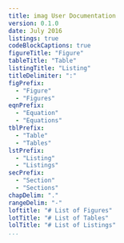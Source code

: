 ```yaml
---
title: imag User Documentation
version: 0.1.0
date: July 2016
listings: true
codeBlockCaptions: true
figureTitle: "Figure"
tableTitle: "Table"
listingTitle: "Listing"
titleDelimiter: ":"
figPrefix:
  - "Figure"
  - "Figures"
eqnPrefix:
  - "Equation"
  - "Equations"
tblPrefix:
  - "Table"
  - "Tables"
lstPrefix:
  - "Listing"
  - "Listings"
secPrefix:
  - "Section"
  - "Sections"
chapDelim: "."
rangeDelim: "-"
loftitle: "# List of Figures"
lotTitle: "# List of Tables"
lolTitle: "# List of Listings"
...
```



